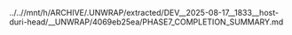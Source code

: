 ../..//mnt/h/ARCHIVE/.UNWRAP/extracted/DEV__2025-08-17__1833__host-duri-head/__UNWRAP/4069eb25ea/PHASE7_COMPLETION_SUMMARY.md